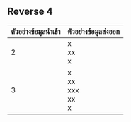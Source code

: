 ## Reverse 4

| **ตัวอย่างข้อมูลนำเข้า** | **ตัวอย่างข้อมูลส่งออก** |
| ------------------------ | ------------------------ |
| 2                        | x<br>xx<br>x             |
| 3           | x<br>xx<br>xxx<br>xx<br>x             |